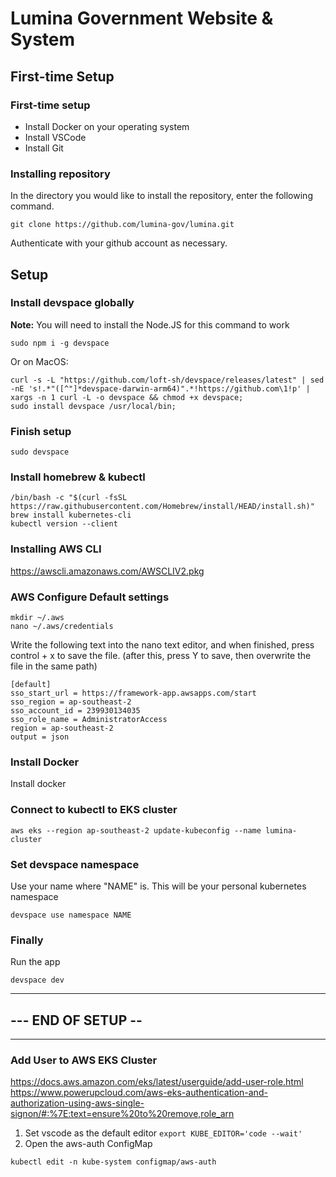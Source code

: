 # Lumina Government Website & System
## First-time Setup
### First-time setup
- Install Docker on your operating system
- Install VSCode
- Install Git

### Installing repository
In the directory you would like to install the repository, enter the following command.

```
git clone https://github.com/lumina-gov/lumina.git
```

Authenticate with your github account as necessary.

## Setup

### Install devspace globally

**Note:** You will need to install the Node.JS for this command to work

```
sudo npm i -g devspace
```

Or on MacOS:

```
curl -s -L "https://github.com/loft-sh/devspace/releases/latest" | sed -nE 's!.*"([^"]*devspace-darwin-arm64)".*!https://github.com\1!p' | xargs -n 1 curl -L -o devspace && chmod +x devspace;
sudo install devspace /usr/local/bin;
```

### Finish setup
```
sudo devspace
```

### Install homebrew & kubectl

```
/bin/bash -c "$(curl -fsSL https://raw.githubusercontent.com/Homebrew/install/HEAD/install.sh)"
brew install kubernetes-cli
kubectl version --client
```

### Installing AWS CLI

https://awscli.amazonaws.com/AWSCLIV2.pkg


### AWS Configure Default settings
```
mkdir ~/.aws
nano ~/.aws/credentials
```
Write the following text into the nano text editor, and when finished, press control + x to save the file. (after this, press Y to save, then overwrite the file in the same path)
```
[default]
sso_start_url = https://framework-app.awsapps.com/start
sso_region = ap-southeast-2
sso_account_id = 239930134035
sso_role_name = AdministratorAccess
region = ap-southeast-2
output = json
```

### Install Docker

Install docker


### Connect to kubectl to EKS cluster
```
aws eks --region ap-southeast-2 update-kubeconfig --name lumina-cluster
```

### Set devspace namespace
Use your name where "NAME" is. This will be your personal kubernetes namespace

```
devspace use namespace NAME
```

### Finally
Run the app

```
devspace dev
```

---
## --- END OF SETUP --
---

### Add User to AWS EKS Cluster
https://docs.aws.amazon.com/eks/latest/userguide/add-user-role.html
https://www.powerupcloud.com/aws-eks-authentication-and-authorization-using-aws-single-signon/#:%7E:text=ensure%20to%20remove,role_arn

1. Set vscode as the default editor `export KUBE_EDITOR='code --wait'`
2. Open the aws-auth ConfigMap
```
kubectl edit -n kube-system configmap/aws-auth
```